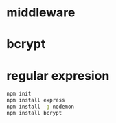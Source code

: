 # middleware
# bcrypt
# regular expresion

```sh
npm init
npm install express
npm install -g nodemon
npm install bcrypt
```
